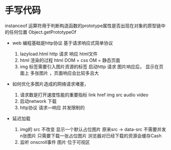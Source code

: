 # 手写代码

instanceof 运算符用于判断构造函数的prototype属性是否出现在对象的原型链中的任何位置
Object.getPrototypeOf

- web 编程基础是http协议  基于请求响应式简单协议
    1. lazyload.html  http 请求
    响应  html文件
    2. html 渲染的过程  html DOM  + css OM = 静态页面
    3. img 标签需要引入图片资源的标签 启动http 请求
        图片响应后， 显示在页面上
        多张图片 ，页面响应会比较多且大

- 如何优化多图片造成的网络请求堵塞，
    1. 请求数是打开速度性能的重要指标
        link href img  src audio video
    2. 启动network 下载   
    3. http协议  请求—响应   并发限制的


- 延迟加载
    1. img的 src 不改变
        显示一个默认占位图片
        原来src -> data-src  不需要并发n张图片
        只需要下载一张占位图片  浏览器对已经下载的资源会缓存Cash
    2. 监听 onscroll事件 图片  位于可视区


